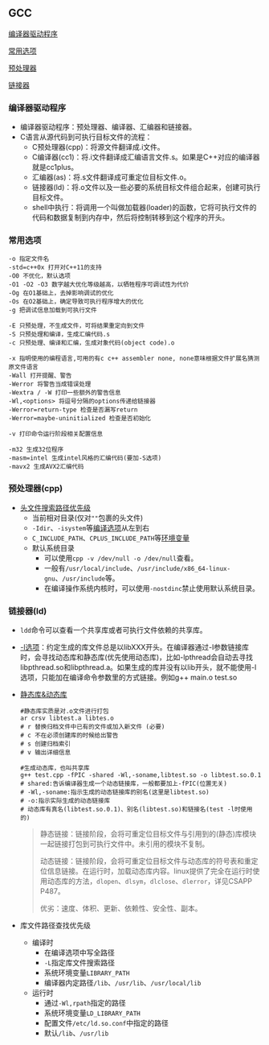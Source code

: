 ## GCC

[编译器驱动程序](#编译器驱动程序)

[常用选项](#常用选项)

[预处理器](#预处理器(cpp))

[链接器](#链接器(ld))

### 编译器驱动程序

* 编译器驱动程序：预处理器、编译器、汇编器和链接器。
* C语言从源代码到可执行目标文件的流程：
  * C预处理器(cpp)：将源文件翻译成.i文件。
  * C编译器(cc1)：将.i文件翻译成汇编语言文件.s。如果是C++对应的编译器就是cc1plus。
  * 汇编器(as)：将.s文件翻译成可重定位目标文件.o。
  * 链接器(ld)：将.o文件以及一些必要的系统目标文件组合起来，创建可执行目标文件。
  * shell中执行：将调用一个叫做加载器(loader)的函数，它将可执行文件的代码和数据复制到内存中，然后将控制转移到这个程序的开头。

### 常用选项

```shell
-o 指定文件名
-std=c++0x 打开对C++11的支持
-O0 不优化，默认选项
-O1 -O2 -O3 数字越大优化等级越高，以牺牲程序可调试性为代价
-Og 在O1基础上，去掉影响调试的优化
-Os 在O2基础上，确定导致可执行程序增大的优化
-g 把调试信息加载到可执行文件

-E 只预处理，不生成文件，可将结果重定向到文件
-S 只预处理和编译，生成汇编代码.s
-c 只预处理、编译和汇编，生成对象代码(object code).o

-x 指明使用的编程语言,可用的有c c++ assembler none, none意味根据文件扩展名猜测原文件语言
-Wall 打开提醒、警告
-Werror 将警告当成错误处理
-Wextra / -W 打印一些额外的警告信息
-Wl,<options> 将逗号分隔的options传递给链接器
-Werror=return-type 检查是否漏写return
-Werror=maybe-uninitialized 检查是否初始化

-v 打印命令运行阶段相关配置信息

-m32 生成32位程序
-masm=intel 生成intel风格的汇编代码(要加-S选项)
-mavx2 生成AVX2汇编代码
```

### 预处理器(cpp)

* [头文件搜索路径优先级](https://gcc.gnu.org/onlinedocs/cpp/Search-Path.html)
  * 当前相对目录(仅对`""`包裹的头文件)
  * `-Idir`、`-isystem`等[编译选项](https://gcc.gnu.org/onlinedocs/gcc-7.2.0/gcc/Directory-Options.html#Directory-Options)从左到右
  * `C_INCLUDE_PATH`、`CPLUS_INCLUDE_PATH`等[环境变量](https://gcc.gnu.org/onlinedocs/gcc-7.2.0/gcc/Environment-Variables.html#Environment-Variables)
  * 默认系统目录
    * 可以使用`cpp -v /dev/null -o /dev/null`查看。
    * 一般有`/usr/local/include`、`/usr/include/x86_64-linux-gnu`、`/usr/include`等。
    * 在编译操作系统内核时，可以使用`-nostdinc`禁止使用默认系统目录。

### 链接器(ld)

* `ldd`命令可以查看一个共享库或者可执行文件依赖的共享库。

* [-l选项](https://zhuanlan.zhihu.com/p/151219726)：约定生成的库文件总是以libXXX开头。在编译器通过-l参数链接库时，会寻找动态库和静态库(优先使用动态库)，比如-lpthread会自动去寻找libpthread.so和libpthread.a。如果生成的库并没有以lib开头，就不能使用-l选项，只能加在编译命令参数里的方式链接。例如g++ main.o test.so 

* [静态库&动态库](https://zhuanlan.zhihu.com/p/151219726)

  ```shell
  #静态库实质是对.o文件进行打包
  ar crsv libtest.a libtes.o
  # r 替换归档文件中已有的文件或加入新文件 (必要)
  # c 不在必须创建库的时候给出警告
  # s 创建归档索引
  # v 输出详细信息
  
  #生成动态库，也叫共享库
  g++ test.cpp -fPIC -shared -Wl,-soname,libtest.so -o libtest.so.0.1
  # shared:告诉编译器生成一个动态链接库，一般都要加上-fPIC(位置无关)
  # -Wl,-soname:指示生成的动态链接库的别名(这里是libtest.so)
  # -o:指示实际生成的动态链接库
  # 动态库有真名(libtest.so.0.1)、别名(libtest.so)和链接名(test -l时使用的)
  ```

  > 静态链接：链接阶段，会将可重定位目标文件与引用到的(静态)库模块一起链接打包到可执行文件中。未引用的模块不复制。
  >
  > 动态链接：链接阶段，会将可重定位目标文件与动态库的符号表和重定位信息链接。在运行时，加载动态库内容。linux提供了完全在运行时使用动态库的方法，`dlopen`、`dlsym`，`dlclose`、`dlerror`，详见CSAPP P487。
  >
  > 优劣：速度、体积、更新、依赖性、安全性、副本。

* 库文件路径查找优先级

  * 编译时
    * 在编译选项中写全路径
    * `-L`指定库文件搜索路径
    * 系统环境变量`LIBRARY_PATH`
    * 编译器内定路径`/lib`、`/usr/lib`、`/usr/local/lib`
  * 运行时
    * 通过`-Wl,rpath`指定的路径
    * 系统环境变量`LD_LIBRARY_PATH`
    * 配置文件`/etc/ld.so.conf`中指定的路径
    * 默认`/lib`、`/usr/lib`